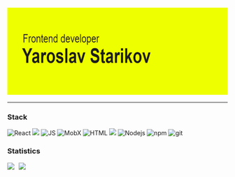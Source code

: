 <img width="650" height="200" alt="header" src="./header.png"></img>
***
### Stack
<p>
  <img alt="React" src="https://img.shields.io/badge/-React-45b8d8?style=flat-square&logo=react&logoColor=white" />
  <img src="https://img.shields.io/badge/-TypeScript-3178C6?style=flat-square&logo=typescript&logoColor=white"/>
  <img alt="JS" src="https://camo.githubusercontent.com/c696dccdb32baeb9ee4ec9f9dcf114e8db9520969e183659ebbeba3d51350926/68747470733a2f2f696d672e736869656c64732e696f2f62616467652f2d4a6176615363726970742d6630646234663f7374796c653d666c61742d737175617265266c6f676f3d6a617661736372697074266c6f676f436f6c6f723d7768697465" />
  <img alt="MobX" src="https://img.shields.io/badge/-MobX-FF9955?style=flat-square&logo=mobx&logoColor=white" />
  <img alt="HTML" src="https://img.shields.io/badge/-HTML5-E34F26?style=flat-square&logo=html5&logoColor=white" />
  <img src="https://img.shields.io/badge/-CSS3-1572B6?style=flat-square&logo=CSS3&logoColor=white"/>
  <img alt="Nodejs" src="https://img.shields.io/badge/-Nodejs-43853d?style=flat-square&logo=Node.js&logoColor=white" />
  <img alt="npm" src="https://img.shields.io/badge/-NPM-CB3837?style=flat-square&logo=npm&logoColor=white" />
  <img alt="git" src="https://img.shields.io/badge/-Git-F05032?style=flat-square&logo=git&logoColor=white" />
</p>

### Statistics
<a href="https://github-readme-stats.vercel.app/api?username=starikovyaroslav&show_icons=true&theme=tokyonight">
  <img align="left" height="150" style="margin-right: 10px" src="https://github-readme-stats.vercel.app/api?username=starikovyaroslav&show_icons=true&theme=tokyonight" />
</a>
<a href="https://github-readme-stats.vercel.app/api/top-langs/?username=starikovyaroslav&show_icons=true&theme=tokyonight">
  <img align="left" height="150" src="https://github-readme-stats.vercel.app/api/top-langs/?username=starikovyaroslav&show_icons=true&theme=tokyonight" />
</a>
<!--
**starikovyaroslav/starikovyaroslav** is a ✨ _special_ ✨ repository because its `README.md` (this file) appears on your GitHub profile.

Here are some ideas to get you started:

- 🔭 I’m currently working on ...
- 🌱 I’m currently learning ...
- 👯 I’m looking to collaborate on ...
- 🤔 I’m looking for help with ...
- 💬 Ask me about ...
- 📫 How to reach me: ...
- 😄 Pronouns: ...
- ⚡ Fun fact: ...
-->
